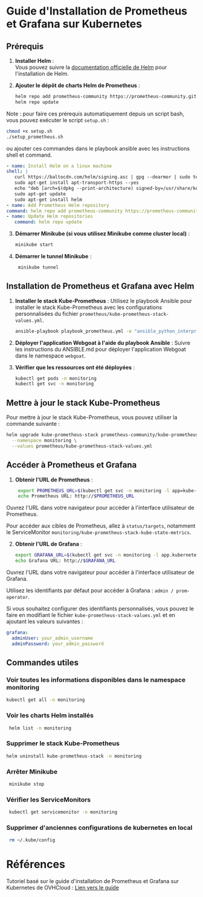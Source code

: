 # Guide d'Installation de Prometheus et Grafana sur Kubernetes

## Prérequis

1. **Installer Helm** :  
   Vous pouvez suivre la [documentation officielle de Helm](https://helm.sh/docs/intro/install/) pour l'installation de Helm.

2. **Ajouter le dépôt de charts Helm de Prometheus** :
   ```bash
   helm repo add prometheus-community https://prometheus-community.github.io/helm-charts
   helm repo update
    ```

Note : pour faire ces prérequis automatiquement depuis un script bash, vous pouvez exécuter le script `setup.sh` :
   ```bash
   chmod +x setup.sh
   ./setup_prometheus.sh
   ```
ou ajouter ces commandes dans le playbook ansible avec les instructions shell et command.
   ```yaml
   - name: Install Helm on a linux machine 
   shell: |
      curl https://baltocdn.com/helm/signing.asc | gpg --dearmor | sudo tee /usr/share/keyrings/helm.gpg > /dev/null
      sudo apt-get install apt-transport-https --yes
      echo "deb [arch=$(dpkg --print-architecture) signed-by=/usr/share/keyrings/helm.gpg] https://baltocdn.com/helm/stable/debian/ all main" | sudo tee /etc/apt/sources.list.d/helm-stable-debian.list
      sudo apt-get update
      sudo apt-get install helm
   - name: Add Prometheus Helm repository
   command: helm repo add prometheus-community https://prometheus-community.github.io/helm-charts
   - name: Update Helm repositories
      command: helm repo update
   ```

3. **Démarrer Minikube (si vous utilisez Minikube comme cluster local)** :
   ```bash
   minikube start
   ```

4. **Démarrer le tunnel Minikube** :
   ```bash
    minikube tunnel
   ```


## Installation de Prometheus et Grafana avec Helm

1. **Installer le stack Kube-Prometheus** :
Utilisez le playbook Ansible pour installer le stack Kube-Prometheus avec les configurations personnalisées du fichier `prometheus/kube-prometheus-stack-values.yml`.
   ```bash
   ansible-playbook playbook_prometheus.yml -e "ansible_python_interpreter=../venv/bin/python"
   ```

2. **Déployer l'application Webgoat à l'aide du playbook Ansible** :
  Suivre les instructions du ANSIBLE.md pour déployer l'application Webgoat dans le namespace `webgoat`.

3. **Vérifier que les ressources ont été déployées** :
   ```bash
   kubectl get pods -n monitoring
   kubectl get svc -n monitoring
   ```

## Mettre à jour le stack Kube-Prometheus
Pour mettre à jour le stack Kube-Prometheus, vous pouvez utiliser la commande suivante :
   ```bash
   helm upgrade kube-prometheus-stack prometheus-community/kube-prometheus-stack \
     --namespace monitoring \
     --values prometheus/kube-prometheus-stack-values.yml
   ```

## Accéder à Prometheus et Grafana

1. **Obtenir l'URL de Prometheus** :
   ```bash
    export PROMETHEUS_URL=$(kubectl get svc -n monitoring -l app=kube-prometheus-stack-prometheus -o jsonpath='{.items[].status.loadBalancer.ingress[].ip}')
    echo Prometheus URL: http://$PROMETHEUS_URL
   ```
  Ouvrez l'URL dans votre navigateur pour accéder à l'interface utilisateur de Prometheus.

  Pour accéder aux cibles de Prometheus, allez à `status/targets`, notamment le ServiceMonitor `monitoring/kube-prometheus-stack-kube-state-metrics`.

2. **Obtenir l'URL de Grafana** :
   ```bash
   export GRAFANA_URL=$(kubectl get svc -n monitoring -l app.kubernetes.io/name=grafana -o jsonpath='{.items[].status.loadBalancer.ingress[].ip}')
   echo Grafana URL: http://$GRAFANA_URL
   ```
  Ouvrez l'URL dans votre navigateur pour accéder à l'interface utilisateur de Grafana.

  Utilisez les identifiants par défaut pour accéder à Grafana : `admin / prom-operator`.

  Si vous souhaitez configurer des identifiants personnalisés, vous pouvez le faire en modifiant le fichier `kube-prometheus-stack-values.yml` et en ajoutant les valeurs suivantes :
  ```yaml
  grafana:
    adminUser: your_admin_username
    adminPassword: your_admin_password
  ```

## Commandes utiles

### Voir toutes les informations disponibles dans le namespace monitoring
   ```bash
   kubectl get all -n monitoring
   ```

### Voir les charts Helm installés
   ```bash
    helm list -n monitoring
  ```

### Supprimer le stack Kube-Prometheus
   ```bash
   helm uninstall kube-prometheus-stack -n monitoring
   ```

### Arrêter Minikube
   ```bash
    minikube stop
  ```

### Vérifier les ServiceMonitors
   ```bash
    kubectl get servicemonitor -n monitoring
  ```

### Supprimer d'anciennes configurations de kubernetes en local
   ```bash
    rm ~/.kube/config
  ```

# Références
Tutoriel basé sur le guide d'installation de Prometheus et Grafana sur Kubernetes de OVHCloud : [Lien vers le guide](https://help.ovhcloud.com/csm/fr)

